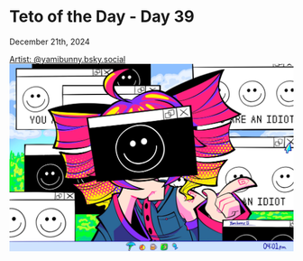 # Teto of the Day - Day 39
<div class="post-date">December 21th, 2024</div>


[Artist: @yamibunny.bsky.social](https://bsky.app/profile/yamibunny.bsky.social/post/3ldsh5wb4uu2g)
![Kasane Teto Art](/totd/DAY_39.jpg)